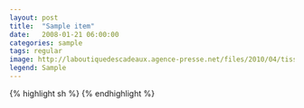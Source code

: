 ```yaml
---
layout: post
title:  "Sample item"
date:   2008-01-21 06:00:00
categories: sample
tags: regular
image: http://laboutiquedescadeaux.agence-presse.net/files/2010/04/tissu-nappe.jpg
legend: Sample
---
```


{% highlight sh %}
{% endhighlight %}

[jekyll]:      http://jekyllrb.com
[jekyll-gh]:   https://github.com/jekyll/jekyll
[jekyll-help]: https://github.com/jekyll/jekyll-help
